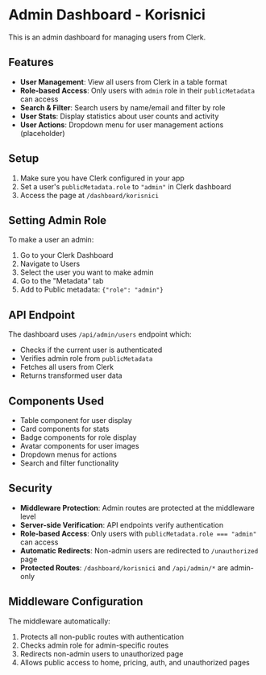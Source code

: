 # Admin Dashboard - Korisnici

This is an admin dashboard for managing users from Clerk.

## Features

- **User Management**: View all users from Clerk in a table format
- **Role-based Access**: Only users with `admin` role in their `publicMetadata` can access
- **Search & Filter**: Search users by name/email and filter by role
- **User Stats**: Display statistics about user counts and activity
- **User Actions**: Dropdown menu for user management actions (placeholder)

## Setup

1. Make sure you have Clerk configured in your app
2. Set a user's `publicMetadata.role` to `"admin"` in Clerk dashboard
3. Access the page at `/dashboard/korisnici`

## Setting Admin Role

To make a user an admin:
1. Go to your Clerk Dashboard
2. Navigate to Users
3. Select the user you want to make admin
4. Go to the "Metadata" tab
5. Add to Public metadata: `{"role": "admin"}`

## API Endpoint

The dashboard uses `/api/admin/users` endpoint which:
- Checks if the current user is authenticated
- Verifies admin role from `publicMetadata`
- Fetches all users from Clerk
- Returns transformed user data

## Components Used

- Table component for user display
- Card components for stats
- Badge components for role display
- Avatar components for user images
- Dropdown menus for actions
- Search and filter functionality

## Security

- **Middleware Protection**: Admin routes are protected at the middleware level
- **Server-side Verification**: API endpoints verify authentication
- **Role-based Access**: Only users with `publicMetadata.role === "admin"` can access
- **Automatic Redirects**: Non-admin users are redirected to `/unauthorized` page
- **Protected Routes**: `/dashboard/korisnici` and `/api/admin/*` are admin-only

## Middleware Configuration

The middleware automatically:
1. Protects all non-public routes with authentication
2. Checks admin role for admin-specific routes
3. Redirects non-admin users to unauthorized page
4. Allows public access to home, pricing, auth, and unauthorized pages

